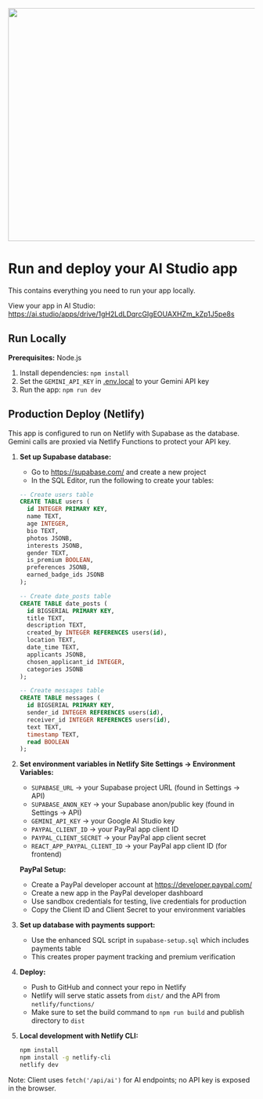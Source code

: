 <div align="center">
<img width="1200" height="475" alt="GHBanner" src="https://github.com/user-attachments/assets/0aa67016-6eaf-458a-adb2-6e31a0763ed6" />
</div>

# Run and deploy your AI Studio app

This contains everything you need to run your app locally.

View your app in AI Studio: https://ai.studio/apps/drive/1gH2LdLDqrcGIgEOUAXHZm_kZp1J5pe8s

## Run Locally

**Prerequisites:**  Node.js


1. Install dependencies:
   `npm install`
2. Set the `GEMINI_API_KEY` in [.env.local](.env.local) to your Gemini API key
3. Run the app:
   `npm run dev`

## Production Deploy (Netlify)

This app is configured to run on Netlify with Supabase as the database. Gemini calls are proxied via Netlify Functions to protect your API key.

1) **Set up Supabase database:**
   - Go to https://supabase.com/ and create a new project
   - In the SQL Editor, run the following to create your tables:
   ```sql
   -- Create users table
   CREATE TABLE users (
     id INTEGER PRIMARY KEY,
     name TEXT,
     age INTEGER,
     bio TEXT,
     photos JSONB,
     interests JSONB,
     gender TEXT,
     is_premium BOOLEAN,
     preferences JSONB,
     earned_badge_ids JSONB
   );

   -- Create date_posts table
   CREATE TABLE date_posts (
     id BIGSERIAL PRIMARY KEY,
     title TEXT,
     description TEXT,
     created_by INTEGER REFERENCES users(id),
     location TEXT,
     date_time TEXT,
     applicants JSONB,
     chosen_applicant_id INTEGER,
     categories JSONB
   );

   -- Create messages table
   CREATE TABLE messages (
     id BIGSERIAL PRIMARY KEY,
     sender_id INTEGER REFERENCES users(id),
     receiver_id INTEGER REFERENCES users(id),
     text TEXT,
     timestamp TEXT,
     read BOOLEAN
   );
   ```

2) **Set environment variables in Netlify Site Settings → Environment Variables:**
   - `SUPABASE_URL` → your Supabase project URL (found in Settings → API)
   - `SUPABASE_ANON_KEY` → your Supabase anon/public key (found in Settings → API)
   - `GEMINI_API_KEY` → your Google AI Studio key
   - `PAYPAL_CLIENT_ID` → your PayPal app client ID
   - `PAYPAL_CLIENT_SECRET` → your PayPal app client secret
   - `REACT_APP_PAYPAL_CLIENT_ID` → your PayPal app client ID (for frontend)

   **PayPal Setup:**
   - Create a PayPal developer account at https://developer.paypal.com/
   - Create a new app in the PayPal developer dashboard
   - Use sandbox credentials for testing, live credentials for production
   - Copy the Client ID and Client Secret to your environment variables

3) **Set up database with payments support:**
   - Use the enhanced SQL script in `supabase-setup.sql` which includes payments table
   - This creates proper payment tracking and premium verification

4) **Deploy:**
   - Push to GitHub and connect your repo in Netlify
   - Netlify will serve static assets from `dist/` and the API from `netlify/functions/`
   - Make sure to set the build command to `npm run build` and publish directory to `dist`

5) **Local development with Netlify CLI:**
   ```bash
   npm install
   npm install -g netlify-cli
   netlify dev
   ```

Note: Client uses `fetch('/api/ai')` for AI endpoints; no API key is exposed in the browser.
